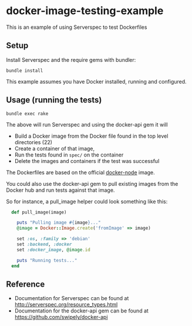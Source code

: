 # docker-image-testing-example

This is an example of using Serverspec to test Dockerfiles

## Setup

Install Serverspec and the require gems with bundler:

```shell
bundle install
```

This example assumes you have Docker installed, running and configured.

## Usage (running the tests)

```shell
bundle exec rake
```

The above will run Serverspec and using the docker-api gem it will

- Build a Docker image from the Docker file found in the top level directories (22)
- Create a container of that image,
- Run the tests found in `spec/` on the container
- Delete the images and containers if the test was successful

The Dockerfiles are based on the official [docker-node](https://github.com/nodejs/docker-node) image.

You could also use the docker-api gem to pull existing images from the Docker hub and run tests against that image.

So for instance, a pull_image helper could look something like this:

```ruby
  def pull_image(image)

    puts "Pulling image #{image}..."
    @image = Docker::Image.create('fromImage' => image)

    set :os, :family => 'debian'
    set :backend, :docker
    set :docker_image, @image.id

    puts "Running tests..."
  end
```

## Reference

- Documentation for Serverspec can be found at <http://serverspec.org/resource_types.html>
- Documentation for the docker-api gem can be found at <https://github.com/swipely/docker-api>
